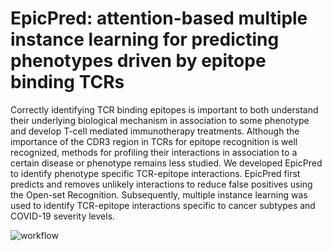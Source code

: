 # EpicPred: attention-based multiple instance learning for predicting phenotypes driven by epitope binding TCRs

Correctly identifying TCR binding epitopes is important to both understand their underlying biological
mechanism in association to some phenotype and develop T-cell mediated immunotherapy treatments. Although the
importance of the CDR3 region in TCRs for epitope recognition is well recognized, methods for profiling their interactions
in association to a certain disease or phenotype remains less studied. We developed EpicPred to identify phenotype specific
TCR-epitope interactions. EpicPred first predicts and removes unlikely interactions to reduce false positives using the
Open-set Recognition. Subsequently, multiple instance learning was used to identify TCR-epitope interactions specific to
cancer subtypes and COVID-19 severity levels.


![workflow](https://github.com/jaeminjj/TCR-EpiSev/blob/main/images/Workflow.png)
